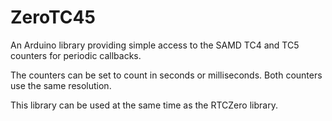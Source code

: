 # ZeroTC45

An Arduino library providing simple access to the SAMD TC4 and TC5 counters for periodic callbacks.

The counters can be set to count in seconds or milliseconds. Both counters use the same resolution.

This library can be used at the same time as the RTCZero library.
